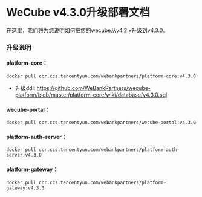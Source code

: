# WeCube v4.3.0升级部署文档

在这里，我们将为您说明如何把您的wecube从v4.2.x升级到v4.3.0。

### 升级说明

#### platform-core：   
```
docker pull ccr.ccs.tencentyun.com/webankpartners/platform-core:v4.3.0
```
- 升级ddl: https://github.com/WeBankPartners/wecube-platform/blob/master/platform-core/wiki/database/v4.3.0.sql

#### wecube-portal：
```
docker pull ccr.ccs.tencentyun.com/webankpartners/wecube-portal:v4.3.0
```

#### platform-auth-server：
```
docker pull ccr.ccs.tencentyun.com/webankpartners/platform-auth-server:v4.3.0
```

#### platform-gateway：
```
docker pull ccr.ccs.tencentyun.com/webankpartners/platform-gateway:v4.3.0
```
